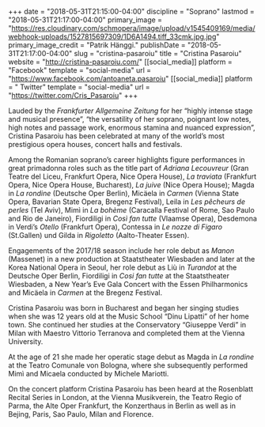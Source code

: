 +++
date = "2018-05-31T21:15:00-04:00"
discipline = "Soprano"
lastmod = "2018-05-31T21:17:00-04:00"
primary_image = "https://res.cloudinary.com/schmopera/image/upload/v1545409169/media/webhook-uploads/1527815697309/1D6A1494.tiff_33cmk.jpg.jpg"
primary_image_credit = "Patrik Hänggi."
publishDate = "2018-05-31T21:17:00-04:00"
slug = "cristina-pasaroiu"
title = "Cristina Pasaroiu"
website = "http://cristina-pasaroiu.com/"
[[social_media]]
platform = "Facebook"
template = "social-media"
url = "https://www.facebook.com/antoaneta.pasaroiu"
[[social_media]]
platform = " Twitter"
template = "social-media"
url = "https://twitter.com/Cris_Pasaroiu"
+++

Lauded by the *Frankfurter Allgemeine Zeitung* for her “highly intense stage and musical presence”, “the versatility of her soprano, poignant low notes, high notes and passage work, enormous stamina and nuanced expression”, Cristina Pasaroiu has been celebrated at many of the world’s most prestigious opera houses, concert halls and festivals.

Among the Romanian soprano’s career highlights figure performances in great primadonna roles such as the title part of *Adriana Lecouvreur* (Gran Teatre del Liceu, Frankfurt Opera, Nice Opera House), *La traviata* (Frankfurt Opera, Nice Opera House, Bucharest), *La juive* (Nice Opera House); Magda in *La rondine* (Deutsche Oper Berlin), Micäela in *Carmen* (Vienna State Opera, Bavarian State Opera, Bregenz Festival), Leila in *Les pêcheurs de perles* (Tel Aviv), Mimì in *La bohème* (Caracalla Festival of Rome, Sao Paulo and Rio de Janeiro), Fiordiligi in *Così fan tutte* (Vlaamse Opera), Desdemona in Verdi’s *Otello* (Frankfurt Opera), Contessa in *Le nozze di Figaro* (St.Gallen) und Gilda in *Rigoletto* (Aalto-Theater Essen).

Engagements of the 2017/18 season include her role debut as *Manon* (Massenet) in a new production at Staatstheater Wiesbaden and later at the Korea National Opera in Seoul, her role debut as Liù in *Turandot* at the Deutsche Oper Berlin, Fiordiligi in *Cosi fan tutte* at the Staatstheater Wiesbaden, a New Year’s Eve Gala Concert with the Essen Philharmonics and Micäela in *Carmen* at the Bregenz Festival.

Cristina Pasaroiu was born in Bucharest and began her singing studies when she was 12 years old at the Music School “Dinu Lipatti” of her home town. She continued her studies at the Conservatory “Giuseppe Verdi” in Milan with Maestro Vittorio Terranova and completed them at the Vienna University.

At the age of 21 she made her operatic stage debut as Magda in *La rondine* at the Teatro Comunale von Bologna, where she subsequently performed Mimì and Micaela conducted by Michele Mariotti.

On the concert platform Cristina Pasaroiu has been heard at the Rosenblatt Recital Series in London, at the Vienna Musikverein, the Teatro Regio of Parma, the Alte Oper Frankfurt, the Konzerthaus in Berlin as well as in Bejing, Paris, Sao Paulo, Milan and Florence.
